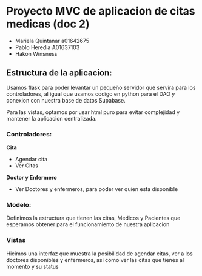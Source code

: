 # Proyecto MVC de aplicacion de citas medicas (doc 2)


- Mariela Quintanar a01642675
- Pablo Heredia A01637103
- Hakon Winsness


## Estructura de la aplicacion: 

Usamos flask para poder levantar un pequeño servidor que servira para los controladores, al igual que usamos codigo en python para el DAO y conexion con nuestra base de datos Supabase.

Para las vistas, optamos por usar html puro para evitar complejidad y mantener la aplicacion centralizada.

### Controladores:

**Cita**

- Agendar cita
- Ver Citas

**Doctor y Enfermero**

- Ver Doctores y enfermeros, para poder ver quien esta disponible

### Modelo:

Definimos la estructura que tienen las citas, Medicos y Pacientes que esperamos obtener para el funcionamiento
de nuestra aplicacion


### Vistas

Hicimos una interfaz que muestra la posibilidad de agendar citas, ver a los doctores disponibles y enfermeros, así como ver las
citas que tienes al momento y su status





